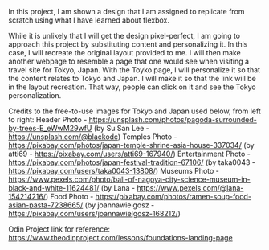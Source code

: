 In this project, I am shown a design that I am assigned to replicate from scratch using what I have learned about flexbox.

While it is unlikely that I will get the design pixel-perfect, I am going to approach this project by substituting content and personalizing it. In this case, I will recreate the original layout provided to me. I will then make another webpage to resemble a page that one would see when visiting a travel site for Tokyo, Japan. With the Toyko page, I will personalize it so that the content relates to Tokyo and Japan. I will make it so that the link will be in the layout recreation. That way, people can click on it and see the Tokyo personalization.

Credits to the free-to-use images for Tokyo and Japan used below, from left to right:
    Header Photo - https://unsplash.com/photos/pagoda-surrounded-by-trees-E_eWwM29wfU (by Su San Lee - https://unsplash.com/@blackodc)
    Temples Photo - https://pixabay.com/photos/japan-temple-shrine-asia-house-337034/ (by atti69 - https://pixabay.com/users/atti69-167940/)
    Entertainment Photo - https://pixabay.com/photos/japan-festival-tradition-67106/ (by taka0043 - https://pixabay.com/users/taka0043-13808/)
    Museums Photo - https://www.pexels.com/photo/ball-of-nagoya-city-science-museum-in-black-and-white-11624481/ (by Lana - https://www.pexels.com/@lana-154214216/)
    Food Photo - https://pixabay.com/photos/ramen-soup-food-asian-pasta-7238665/ (by joannawielgosz - https://pixabay.com/users/joannawielgosz-168212/)

Odin Project link for reference: https://www.theodinproject.com/lessons/foundations-landing-page